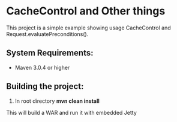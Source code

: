 CacheControl and Other things
===========================

This project is a simple example showing usage CacheControl and Request.evaluatePreconditions().

System Requirements:
-------------------------

- Maven 3.0.4 or higher

Building the project:
-------------------------

1. In root directory **mvn clean install**

This will build a WAR and run it with embedded Jetty
